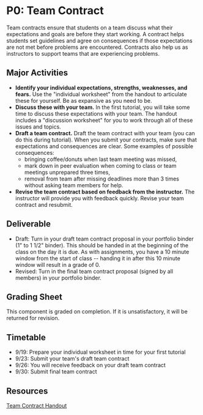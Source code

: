 # P0: Team Contract

Team contracts ensure that students on a team discuss what their expectations and goals are before they start working. A contract helps students set guidelines and agree on consequences if those expectations are not met before problems are encountered. Contracts also help us as instructors to support teams that are experiencing problems.

## Major Activities

* **Identify your individual expectations, strengths, weaknesses, and fears.** Use the "individual worksheet" from the handout to articulate these for yourself. Be as expansive as you need to be.
* **Discuss these with your team.** In the first tutorial, you will take some time to discuss these expectations with your team. The handout includes a "discussion worksheet" for you to work through all of these issues and topics.
* **Draft a team contract.** Draft the team contract with your team (you can do this during tutorial). When you submit your contracts, make sure that expectations and consequences are clear. Some examples of possible consequences:
    * bringing coffee/donuts when last team meeting was missed,
    * mark down in peer evaluation when coming to class or team meetings unprepared three times,
    * removal from team after missing deadlines more than 3 times without asking team members for help.
* **Revise the team contract based on feedback from the instructor.** The instructor will provide you with feedback quickly. Revise your team contract and resubmit.

## Deliverable

* Draft: Turn in your draft team contract proposal in your portfolio binder (1" to 1 1/2" binder). This should be handed in at the beginning of the class on the day it is due. As with assignments, you have a 10 minute window from the start of class -- handing it in after this 10 minute window will result in a grade of 0.
* Revised: Turn in the final team contract proposal (signed by all members) in your portfolio binder.

## Grading Sheet
This component is graded on completion. If it is unsatisfactory, it will be returned for revision.

## Timetable
* 9/19: Prepare your individual worksheet in time for your first tutorial
* 9/23: Submit your team's draft team contract
* 9/26: You will receive feedback on your draft team contract
* 9/30: Submit final team contract

## Resources
[Team Contract Handout](http://www.hcitang.org/uploads/Teaching/TeamContract-Handout.docx)